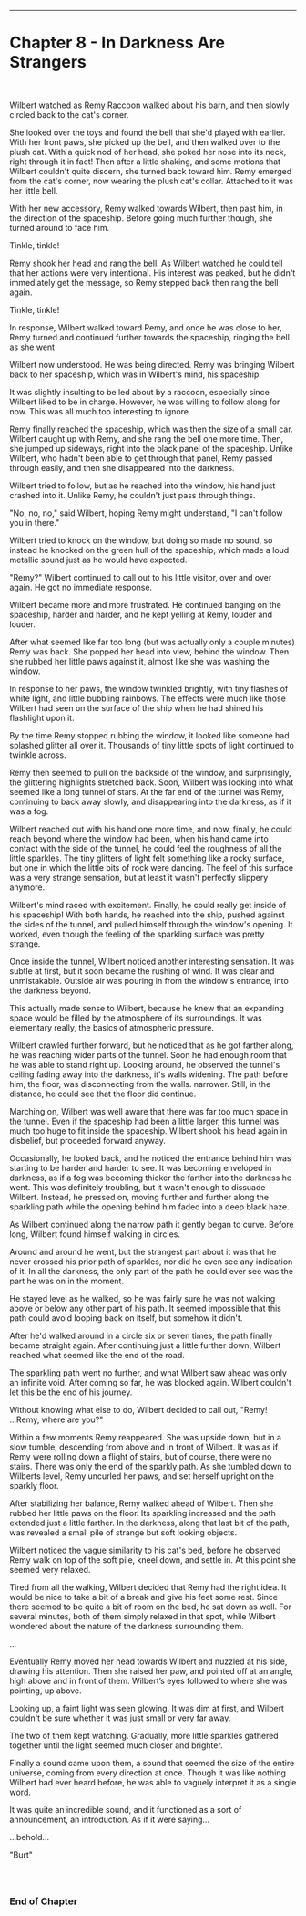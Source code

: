 ------------------------------------------------------------------

<a id="Story--Main--Chapter--In-Darkness-Are-Strangers"></a>
Chapter 8 - In Darkness Are Strangers
======================
<br>



Wilbert watched as Remy Raccoon walked about his barn, and then slowly circled back to the cat's corner.

She looked over the toys and found the bell that she'd played with earlier. With her front paws, she picked up the bell, and then walked over to the plush cat. With a quick nod of her head, she poked her nose into its neck, right through it in fact! Then after a little shaking, and some motions that Wilbert couldn't quite discern, she turned back toward him. Remy emerged from the cat's corner, now wearing the plush cat's collar. Attached to it was her little bell.

With her new accessory, Remy walked towards Wilbert, then past him, in the direction of the spaceship. Before going much further though, she turned around to face him.

Tinkle, tinkle!

Remy shook her head and rang the bell.  As Wilbert watched he could tell that her actions were very intentional. His interest was peaked, but he didn't immediately get the message, so Remy stepped back then rang the bell again.

Tinkle, tinkle!

In response, Wilbert walked toward Remy, and once he was close to her, Remy turned and continued further towards the spaceship, ringing the bell as she went

Wilbert now understood. He was being directed. Remy was bringing Wilbert back to her spaceship, which was in Wilbert's mind, his spaceship.

It was slightly insulting to be led about by a raccoon, especially since Wilbert liked to be in charge. However, he was willing to follow along for now. This was all much too interesting to ignore.

Remy finally reached the spaceship, which was then the size of a small car. Wilbert caught up with Remy, and she rang the bell one more time.  Then, she jumped up sideways, right into the black panel of the spaceship. Unlike Wilbert, who hadn't been able to get through that panel, Remy passed through easily, and then she disappeared into the darkness.

Wilbert tried to follow, but as he reached into the window, his hand just crashed into it. Unlike Remy, he couldn't just pass through things.

"No, no, no," said Wilbert, hoping Remy might understand, "I can't follow you in there."

Wilbert tried to knock on the window, but doing so made no sound, so instead he knocked on the green hull of the spaceship, which made a loud metallic sound just as he would have expected.

"Remy?"  Wilbert continued to call out to his little visitor, over and over again.  He got no immediate response.

Wilbert became more and more frustrated. He continued banging on the spaceship, harder and harder, and he kept yelling at Remy, louder and louder.

After what seemed like far too long (but was actually only a couple minutes) Remy was back.  She popped her head into view, behind the window. Then she rubbed her little paws against it, almost like she was washing the window.

In response to her paws, the window twinkled brightly, with tiny flashes of white light, and little bubbling rainbows. The effects were much like those Wilbert had seen on the surface of the ship when he had shined his flashlight upon it.

By the time Remy stopped rubbing the window, it looked like someone had splashed glitter all over it.  Thousands of tiny little spots of light continued to twinkle across.

Remy then seemed to pull on the backside of the window, and surprisingly, the glittering highlights stretched back. Soon, Wilbert was looking into what seemed like a long tunnel of stars. At the far end of the tunnel was Remy, continuing to back away slowly, and disappearing into the darkness, as if it was a fog.

Wilbert reached out with his hand one more time, and now, finally, he could reach beyond where the window had been, when his hand came into contact with the side of the tunnel, he could feel the roughness of all the little sparkles. The tiny glitters of light felt something like a rocky surface, but one in which the little bits of rock were dancing.  The feel of this surface was a very strange sensation, but at least it wasn't perfectly slippery anymore.

Wilbert's mind raced with excitement.  Finally, he could really get inside of his spaceship!  With both hands, he reached into the ship, pushed against the sides of the tunnel, and pulled himself through the window's opening.  It worked, even though the feeling of the sparkling surface was pretty strange.

Once inside the tunnel, Wilbert noticed another interesting sensation.  It was subtle at first, but it soon became the rushing of wind.  It was clear and unmistakable. Outside air was pouring in from the window's entrance, into the darkness beyond.

This actually made sense to Wilbert, because he knew that an expanding space would be filled by the atmosphere of its surroundings. It was elementary really, the basics of atmospheric pressure.

Wilbert crawled further forward, but he noticed that as he got farther along, he was reaching wider parts of the tunnel. Soon he had enough room that he was able to stand right up. Looking around, he observed the tunnel's ceiling fading away into the darkness, it's walls widening. The path before him, the floor, was disconnecting from the walls. narrower.  Still, in the distance, he could see that the floor did continue.

Marching on, Wilbert was well aware that there was far too much space in the tunnel.  Even if the spaceship had been a little larger, this tunnel was much too huge to fit inside the spaceship. Wilbert shook his head again in disbelief, but proceeded forward anyway.

Occasionally, he looked back, and he noticed the entrance behind him was starting to be harder and harder to see. It was becoming enveloped in darkness, as if a fog was becoming thicker the farther into the darkness he went. This was definitely troubling, but it wasn't enough to dissuade Wilbert. Instead, he pressed on, moving further and further along the sparkling path while the opening behind him faded into a deep black haze. 

As Wilbert continued along the narrow path it gently began to curve. Before long, Wilbert found himself walking in circles.

Around and around he went, but the strangest part about it was that he never crossed his prior path of sparkles, nor did he even see any indication of it. In all the darkness, the only part of the path he could ever see was the part he was on in the moment. 

He stayed level as he walked, so he was fairly sure he was not walking above or below any other part of his path. It seemed impossible that this path could avoid looping back on itself, but somehow it didn't.

After he'd walked around in a circle six or seven times, the path finally became straight again. After continuing just a little further down, Wilbert reached what seemed like the end of the road.

The sparkling path went no further, and what Wilbert saw ahead was only an infinite void. After coming so far, he was blocked again. Wilbert couldn't let this be the end of his journey.

Without knowing what else to do, Wilbert decided to call out,  "Remy!  ...Remy, where are you?"

Within a few moments Remy reappeared. She was upside down, but in a slow tumble, descending from above and in front of Wilbert. It was as if Remy were rolling down a flight of stairs, but of course, there were no stairs. There was only the end of the sparkly path. As she tumbled down to Wilberts level, Remy uncurled her paws, and set herself upright on the sparkly floor.

After stabilizing her balance, Remy walked ahead of Wilbert. Then she rubbed her little paws on the floor. Its sparkling increased and the path extended just a little farther. In the darkness, along that last bit of the path, was revealed a small pile of strange but soft looking objects.

Wilbert noticed the vague similarity to his cat's bed, before he observed Remy walk on top of the soft pile, kneel down, and settle in. At this point she seemed very relaxed.

Tired from all the walking, Wilbert decided that Remy had the right idea.  It would be nice to take a bit of a break and give his feet some rest. Since there seemed to be quite a bit of room on the bed, he sat down as well. For several minutes, both of them simply relaxed in that spot, while Wilbert wondered about the nature of the darkness surrounding them.

...

Eventually Remy moved her head towards Wilbert and nuzzled at his side, drawing his attention. Then she raised her paw, and pointed off at an angle, high above and in front of them. Wilbert’s eyes followed to where she was pointing, up above.

Looking up, a faint light was seen glowing. It was dim at first, and Wilbert couldn't be sure whether it was just small or very far away.

The two of them kept watching. Gradually, more little sparkles gathered together until the light seemed much closer and brighter.

Finally a sound came upon them, a sound that seemed the size of the entire universe, coming from every direction at once. Though it was like nothing Wilbert had ever heard before, he was able to vaguely interpret it as a single word.

It was quite an incredible sound, and it functioned as a sort of announcement, an introduction. As if it were saying...


...behold...


"Burt"



### <br><br>End of Chapter
